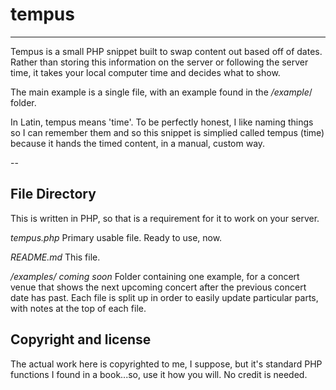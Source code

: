 # tempus
---

Tempus is a small PHP snippet built to swap content out based off of dates. Rather than storing this information on the server or following the server time, it takes your local computer time and decides what to show. 

The main example is a single file, with an example found in the */example*/ folder.

In Latin, tempus means 'time'. To be perfectly honest, I like naming things so I can remember them and so this snippet is simplied called tempus (time) because it hands the timed content, in a manual, custom way.

--

## File Directory

This is written in PHP, so that is a requirement for it to work on your server.

*tempus.php* Primary usable file. Ready to use, now.

*README.md* This file.

*/examples/* *coming soon* Folder containing one example, for a concert venue that shows the next upcoming concert after the previous concert date has past. Each file is split up in order to easily update particular parts, with notes at the top of each file.

## Copyright and license

The actual work here is copyrighted to me, I suppose, but it's standard PHP functions I found in a book...so, use it how you will. No credit is needed.